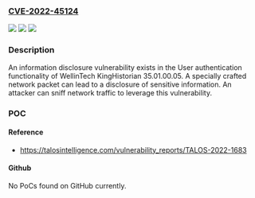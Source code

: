 ### [CVE-2022-45124](https://cve.mitre.org/cgi-bin/cvename.cgi?name=CVE-2022-45124)
![](https://img.shields.io/static/v1?label=Product&message=KingHistorian&color=blue)
![](https://img.shields.io/static/v1?label=Version&message=%3D%2035.01.00.05%20&color=brighgreen)
![](https://img.shields.io/static/v1?label=Vulnerability&message=CWE-200%3A%20Information%20Exposure&color=brighgreen)

### Description

An information disclosure vulnerability exists in the User authentication functionality of WellinTech KingHistorian 35.01.00.05. A specially crafted network packet can lead to a disclosure of sensitive information. An attacker can sniff network traffic to leverage this vulnerability.

### POC

#### Reference
- https://talosintelligence.com/vulnerability_reports/TALOS-2022-1683

#### Github
No PoCs found on GitHub currently.

